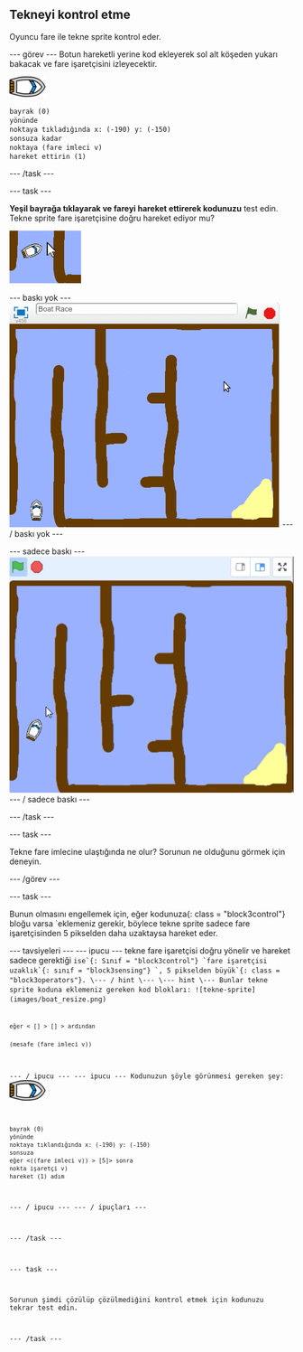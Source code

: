 ## Tekneyi kontrol etme

Oyuncu fare ile tekne sprite kontrol eder.

\--- görev \--- Botun hareketli yerine kod ekleyerek sol alt köşeden yukarı bakacak ve fare işaretçisini izleyecektir.

![tekne-sprite](images/boat_resize.png)

```blocks3
bayrak (0)
yönünde
noktaya tıkladığında x: (-190) y: (-150)
sonsuza kadar
noktaya (fare imleci v)
hareket ettirin (1)
```

\--- /task \---

\--- task \---

**Yeşil bayrağa tıklayarak ve fareyi hareket ettirerek kodunuzu** test edin. Tekne sprite fare işaretçisine doğru hareket ediyor mu?

![ekran görüntüsü](images/boat-mouse.png)

\--- baskı yok \--- ![screenshot](images/boat-pointer-test-anim.gif) \--- / baskı yok \---

\--- sadece baskı \--- ![screenshot](images/boat-pointer-test-anim.png) \--- / sadece baskı \---

\--- /task \---

\--- task \---

Tekne fare imlecine ulaştığında ne olur? Sorunun ne olduğunu görmek için deneyin.

\--- /görev \---

\--- task \---

Bunun olmasını engellemek için, eğer kodunuza</code>{: class = "block3control"} bloğu varsa `eklemeniz gerekir, böylece tekne sprite sadece fare işaretçisinden 5 pikselden daha uzaktaysa hareket eder.</p>

<p>--- tavsiyeleri ---
--- ipucu ---
tekne fare işaretçisi doğru yönelir ve hareket sadece gerektiği <code>ise`{: Sınıf = "block3control"} `fare işaretçisi uzaklık`{: sınıf = "block3sensing"} `, 5 pikselden büyük`{: class = "block3operators"}. \--- / hint \--- \--- hint \--- Bunlar tekne sprite koduna eklemeniz gereken kod blokları: ![tekne-sprite](images/boat_resize.png)

```blocks3
eğer < [] > [] > ardından

(mesafe (fare imleci v))
```

\--- / ipucu \--- \--- ipucu \--- Kodunuzun şöyle görünmesi gereken şey: ![tekne-sprite](images/boat_resize.png)

```blocks3
bayrak (0)
yönünde
noktaya tıklandığında x: (-190) y: (-150)
sonsuza
eğer <((fare imleci v)) > [5]> sonra
nokta işaretçi v)
hareket (1) adım
```

\--- / ipucu \--- \--- / ipuçları \---

\--- /task \---

\--- task \---

Sorunun şimdi çözülüp çözülmediğini kontrol etmek için kodunuzu tekrar test edin.

\--- /task \---